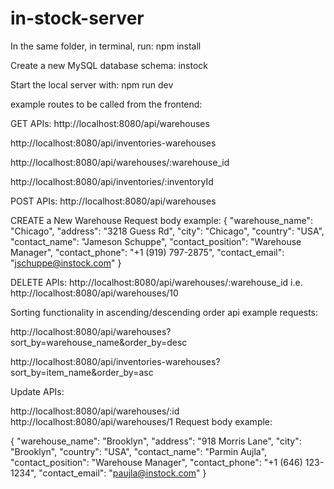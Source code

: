 # in-stock-server

In the same folder, in terminal, run:  npm install

Create a new MySQL database schema: instock

Start the local server with: npm run dev

example routes to be called from the frontend:

GET APIs:
http://localhost:8080/api/warehouses

http://localhost:8080/api/inventories-warehouses

http://localhost:8080/api/warehouses/:warehouse_id

http://localhost:8080/api/inventories/:inventoryId

POST APIs:
http://localhost:8080/api/warehouses

CREATE a New Warehouse Request body example:
{
    "warehouse_name": "Chicago",
    "address": "3218 Guess Rd",
    "city": "Chicago",
    "country": "USA",
    "contact_name": "Jameson Schuppe",
    "contact_position": "Warehouse Manager",
    "contact_phone": "+1 (919) 797-2875",
    "contact_email": "jschuppe@instock.com"
}

DELETE APIs:
http://localhost:8080/api/warehouses/:warehouse_id
i.e. http://localhost:8080/api/warehouses/10

Sorting functionality in ascending/descending order api example requests:

http://localhost:8080/api/warehouses?sort_by=warehouse_name&order_by=desc

http://localhost:8080/api/inventories-warehouses?sort_by=item_name&order_by=asc

Update APIs:

http://localhost:8080/api/warehouses/:id
http://localhost:8080/api/warehouses/1 
Request body example:

{
    "warehouse_name": "Brooklyn",
    "address": "918 Morris Lane",
    "city": "Brooklyn",
    "country": "USA",
    "contact_name": "Parmin Aujla",
    "contact_position": "Warehouse Manager",
    "contact_phone": "+1 (646) 123-1234",
    "contact_email": "paujla@instock.com"
}